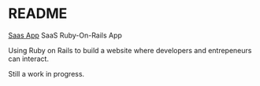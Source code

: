 # README

[Saas App](#) SaaS Ruby-On-Rails App

Using Ruby on Rails to build a website where developers and entrepeneurs can interact.

Still a work in progress.
